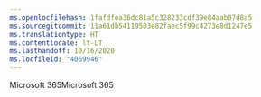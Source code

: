 ```yaml
---
ms.openlocfilehash: 1fafdfea36dc81a5c328233cdf39e84aab07d8a5
ms.sourcegitcommit: 11a61db54119503e82faec5f99c4273e8d1247e5
ms.translationtype: HT
ms.contentlocale: lt-LT
ms.lasthandoff: 10/16/2020
ms.locfileid: "4069946"
---
```

<span data-ttu-id="e2924-101">Microsoft 365</span><span class="sxs-lookup"><span data-stu-id="e2924-101">Microsoft 365</span></span>